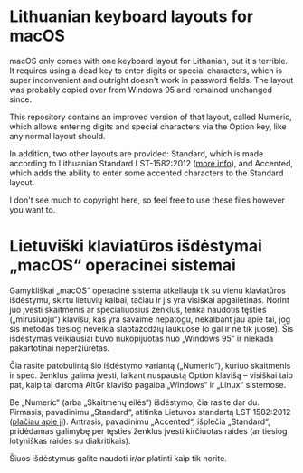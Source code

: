 # Lithuanian keyboard layouts for macOS

macOS only comes with one keyboard layout for Lithanian, but it's terrible.
It requires using a dead key to enter digits or special characters, which is
super inconvenient and outright doesn't work in password fields. The layout
was probably copied over from Windows 95 and remained unchanged since.

This repository contains an improved version of that layout, called Numeric,
which allows entering digits and special characters via the Option key, like
any normal layout should.

In addition, two other layouts are provided: Standard, which is made according
to Lithuanian Standard LST-1582:2012
([more info](http://www.ims.mii.lt/klav/lithkeyb4.html)), and Accented, which
adds the ability to enter some accented characters to the Standard layout.

I don't see much to copyright here, so feel free to use these files however
you want to.

# Lietuviški klaviatūros išdėstymai „macOS“ operacinei sistemai

Gamykliškai „macOS“ operacinė sistema atkeliauja tik su vienu klaviatūros
išdėstymu, skirtu lietuvių kalbai, tačiau ir jis yra visiškai apgailėtinas.
Norint juo įvesti skaitmenis ar specialiuosius ženklus, tenka naudotis
tęsties („mirusiuoju“) klavišu, kas yra savaime nepatogu, nekalbant jau apie
tai, jog šis metodas tiesiog neveikia slaptažodžių laukuose (o gal ir ne tik
juose). Šis išdėstymas veikiausiai buvo nukopijuotas nuo „Windows 95“ ir
niekada pakartotinai neperžiūrėtas.

Čia rasite patobulintą šio išdėstymo variantą („Numeric“), kuriuo skaitmenis
ir spec. ženklus galima įvesti, laikant nuspaustą Option klavišą – visiškai
taip pat, kaip tai daroma AltGr klavišo pagalba „Windows“ ir „Linux“ sistemose.

Be „Numeric“ (arba „Skaitmenų eilės“) išdėstymo, čia rasite dar du. Pirmasis,
pavadinimu „Standard“, atitinka Lietuvos standartą LST 1582:2012 ([plačiau
apie jį](http://www.ims.mii.lt/klav/)). Antrasis, pavadinimu „Accented“,
išplečia „Standard“, pridėdamas galimybę per tęsties ženklus įvesti kirčiuotas
raides (ar tiesiog lotyniškas raides su diakritikais).

Šiuos išdėstymus galite naudoti ir/ar platinti kaip tik norite.
